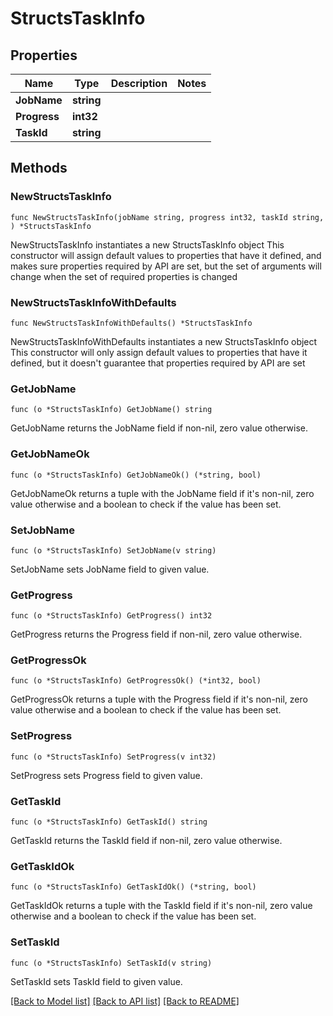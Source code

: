 # StructsTaskInfo

## Properties

Name | Type | Description | Notes
------------ | ------------- | ------------- | -------------
**JobName** | **string** |  | 
**Progress** | **int32** |  | 
**TaskId** | **string** |  | 

## Methods

### NewStructsTaskInfo

`func NewStructsTaskInfo(jobName string, progress int32, taskId string, ) *StructsTaskInfo`

NewStructsTaskInfo instantiates a new StructsTaskInfo object
This constructor will assign default values to properties that have it defined,
and makes sure properties required by API are set, but the set of arguments
will change when the set of required properties is changed

### NewStructsTaskInfoWithDefaults

`func NewStructsTaskInfoWithDefaults() *StructsTaskInfo`

NewStructsTaskInfoWithDefaults instantiates a new StructsTaskInfo object
This constructor will only assign default values to properties that have it defined,
but it doesn't guarantee that properties required by API are set

### GetJobName

`func (o *StructsTaskInfo) GetJobName() string`

GetJobName returns the JobName field if non-nil, zero value otherwise.

### GetJobNameOk

`func (o *StructsTaskInfo) GetJobNameOk() (*string, bool)`

GetJobNameOk returns a tuple with the JobName field if it's non-nil, zero value otherwise
and a boolean to check if the value has been set.

### SetJobName

`func (o *StructsTaskInfo) SetJobName(v string)`

SetJobName sets JobName field to given value.


### GetProgress

`func (o *StructsTaskInfo) GetProgress() int32`

GetProgress returns the Progress field if non-nil, zero value otherwise.

### GetProgressOk

`func (o *StructsTaskInfo) GetProgressOk() (*int32, bool)`

GetProgressOk returns a tuple with the Progress field if it's non-nil, zero value otherwise
and a boolean to check if the value has been set.

### SetProgress

`func (o *StructsTaskInfo) SetProgress(v int32)`

SetProgress sets Progress field to given value.


### GetTaskId

`func (o *StructsTaskInfo) GetTaskId() string`

GetTaskId returns the TaskId field if non-nil, zero value otherwise.

### GetTaskIdOk

`func (o *StructsTaskInfo) GetTaskIdOk() (*string, bool)`

GetTaskIdOk returns a tuple with the TaskId field if it's non-nil, zero value otherwise
and a boolean to check if the value has been set.

### SetTaskId

`func (o *StructsTaskInfo) SetTaskId(v string)`

SetTaskId sets TaskId field to given value.



[[Back to Model list]](../README.md#documentation-for-models) [[Back to API list]](../README.md#documentation-for-api-endpoints) [[Back to README]](../README.md)


